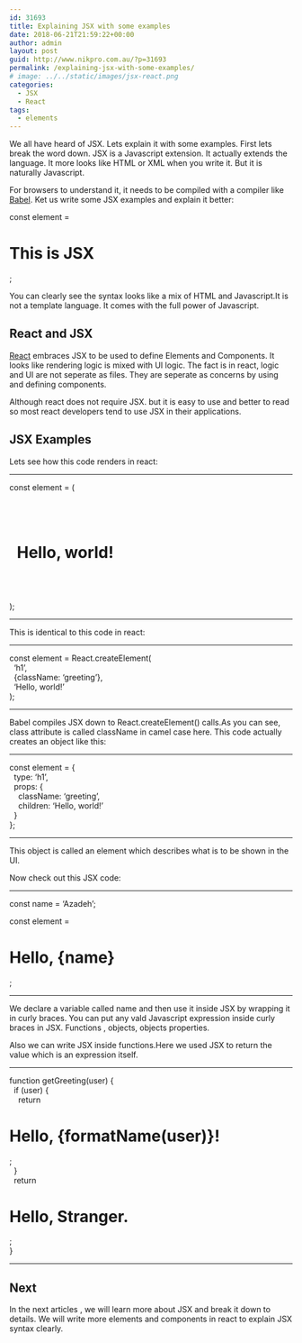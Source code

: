 ```yaml
---
id: 31693
title: Explaining JSX with some examples
date: 2018-06-21T21:59:22+00:00
author: admin
layout: post
guid: http://www.nikpro.com.au/?p=31693
permalink: /explaining-jsx-with-some-examples/
# image: ../../static/images/jsx-react.png
categories:
  - JSX
  - React
tags:
  - elements
---
```

We all have heard of JSX. Lets explain it with some examples. First lets break the word down. JSX is a Javascript extension. It actually extends the language. It more looks like HTML or XML when you write it. But it is naturally Javascript. 

For browsers to understand it, it needs to be compiled with a compiler like [Babel](https://babeljs.io/). Ket us write some JSX examples and explain it better:

<p class="gatsby-code-jsx">
  const element = <h1>This is JSX</h1>;</p> 
  
  <p>
    You can clearly see the syntax looks like a mix of HTML and Javascript.It is not a template language. It comes with the full power of Javascript.
  </p>
  
  <h2 class="gatsby-code-jsx">
    React and JSX
  </h2>
  
  <p>
    <a href="http://www.nikpro.com.au/react-or-angular-how-much-it-matters/">React</a> embraces JSX to be used to define Elements and Components. It looks like rendering logic is mixed with UI logic. The fact is in react, logic and UI are not seperate as files. They are seperate as concerns by using and defining components.
  </p>
  
  <p>
    Although react does not require JSX. but it is easy to use and better to read so most react developers tend to use JSX in their applications.
  </p>
  
  <h2>
    JSX Examples 
  </h2>
  
  <p>
    Lets see how this code renders in react:
  </p>
  
  <hr />
  
  <p>
    const element = (<br />  <h1 className=&#8221;greeting&#8221;><br />   Hello, world!<br />   </h1><br /> );
  </p>
  
  <hr />
  
  <p>
    This is identical to this code in react:
  </p>
  
  <hr />
  
  <p>
    const element = React.createElement(<br />   &#8216;h1&#8217;,<br />   {className: &#8216;greeting&#8217;},<br />   &#8216;Hello, world!&#8217;<br /> );
  </p>
  
  <hr />
  
  <p>
    Babel compiles JSX down to React.createElement() calls.As you can see, class attribute is called className in camel case here. This code actually creates an object like this:
  </p>
  
  <hr />
  
  <p>
    const element = {<br />   type: &#8216;h1&#8217;,<br />   props: {<br />     className: &#8216;greeting&#8217;,<br />     children: &#8216;Hello, world!&#8217;<br />   }<br /> };
  </p>
  
  <hr />
  
  <p>
    This object is called an element which describes what is to be shown in the UI.
  </p>
  
  <p>
    Now check out this JSX code:
  </p>
  
  <hr />
  
  <p>
    <span class="token keyword">const</span> name <span class="token operator">=</span> <span class="token string">&#8216;Azadeh&#8217;</span><span class="token punctuation">;</span>
  </p>
  
  <p>
    const element = <h1>Hello, {name}</h1>;
  </p>
  
  <hr />
  
  <p>
    We declare a variable called name and then use it inside JSX by wrapping it in curly braces. You can put any vald Javascript expression inside curly braces in JSX. Functions , objects, objects properties.
  </p>
  
  <p>
    Also we can write JSX inside functions.Here we used JSX to return the value which is an expression itself.
  </p>
  
  <hr />
  
  <p>
    function getGreeting(user) {<br />   if (user) {<br />     return <h1>Hello, {formatName(user)}!</h1>;<br />   }<br />   return <h1>Hello, Stranger.</h1>;<br /> }
  </p>
  
  <hr />
  
  <h2>
    Next
  </h2>
  
  <p>
    In the next articles , we will learn more about JSX and break it down to details. We will write more elements and components in react to explain JSX syntax clearly.
  </p>